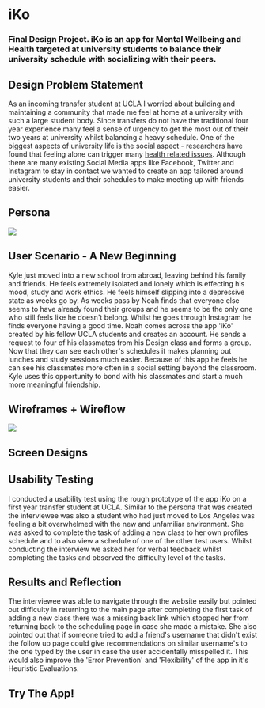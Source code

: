 # iKo
### Final Design Project. iKo is an app for Mental Wellbeing and Health targeted at university students to balance their university schedule with socializing with their peers. 

## Design Problem Statement  

As an incoming transfer student at UCLA I worried about building and maintaining a community that made me feel at home at a university with such a large student body. Since transfers do not have the traditional four year experience many feel a sense of urgency to get the most out of their two years at university whilst balancing a heavy schedule. One of the biggest aspects of university life is the social aspect - researchers have found that feeling alone can trigger many [health related issues](https://journals.sagepub.com/doi/full/10.1177/1745691614568352). Although there are many existing Social Media apps like Facebook, Twitter and Instagram to stay in contact we wanted to create an app tailored around university students and their schedules to make meeting up with friends easier. 

## Persona 

![](https://izuberi.github.io/FinalProject/Persona.png)  

## User Scenario - A New Beginning   

Kyle just moved into a new school from abroad, leaving behind his family and friends. He feels extremely isolated and lonely which is effecting his mood, study and work ethics. He feels himself slipping into a depressive state as weeks go by. As weeks pass by Noah finds that everyone else seems to have already found their groups and he seems to be the only one who still feels like he doesn't belong. Whilst he goes through Instagram he finds everyone having a good time. Noah comes across the app 'iKo' created by his fellow UCLA students and creates an account. He sends a request to four of his classmates from his Design class and forms a group. Now that they can see each other's schedules it makes planning out lunches and study sessions much easier. Because of this app he feels he can see his classmates more often in a social setting beyond the classroom. Kyle uses this opportunity to bond with his classmates and start a much more meaningful friendship. 

## Wireframes + Wireflow 

![](https://izuberi.github.io/FinalProject/Wireframe.png)

## Screen Designs 

## Usability Testing

I conducted a usability test using the rough prototype of the app iKo on a first year transfer student at UCLA. Similar to the persona that was created the interviewee was also a student who had just moved to Los Angeles was feeling a bit overwhelmed with the new and unfamiliar environment. She was asked to complete the task of adding a new class to her own profiles schedule and to also view a schedule of one of the other test users. Whilst conducting the interview we asked her for verbal feedback whilst completing the tasks and observed the difficulty level of the tasks. 

## Results and Reflection 

The interviewee was able to navigate through the website easily but pointed out difficulty in returning to the main page after completing the first task of adding a new class there was a missing back link which stopped her from returning back to the scheduling page in case she made a mistake. She also pointed out that if someone tried to add a friend's username that didn't exist the follow up page could give recommendations on similar username's to the one typed by the user in case the user accidentally misspelled it. This would also improve the 'Error Prevention' and 'Flexibility' of the app in it's Heuristic Evaluations. 

## Try The App! 

